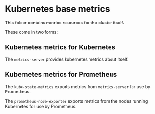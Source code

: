 # Kubernetes base metrics

This folder contains metrics resources for the cluster itself.

These come in two forms:

## Kubernetes metrics for Kubernetes

The `metrics-server` provides kubernetes metrics about itself.

## Kubernetes metrics for Prometheus

The `kube-state-metrics` exports metrics from `metrics-server` for use by Prometheus.

The `prometheus-node-exporter` exports metrics from the nodes running Kubernetes for use by Prometheus.
